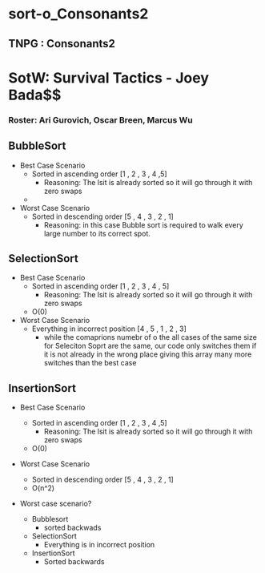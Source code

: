 # sort-o_Consonants2
## TNPG : Consonants2
# SotW: Survival Tactics - Joey Bada$$
### Roster: Ari Gurovich, Oscar Breen, Marcus Wu


## BubbleSort
  * Best Case Scenario
     * Sorted in ascending order [1 , 2 , 3 , 4 ,5]
       * Reasoning: The lsit is already sorted so it will go through it with zero swaps
     * 
  * Worst Case Scenario
     * Sorted in descending order [5 , 4 , 3 , 2 , 1]
       * Reasoning: in this case Bubble sort is required to walk every large number to its correct spot.
## SelectionSort
  * Best Case Scenario
     * Sorted in ascending order [1 , 2 , 3 , 4 , 5]
       * Reasoning: The lsit is already sorted so it will go through it with zero swaps
     * O(0)
  * Worst Case Scenario
     * Everything in incorrect position [4 , 5 , 1 , 2 , 3]
       * while the comaprions numebr of o the all cases of the same size for Seleciton Soprt are the same, our code only switches them if it is not already in the wrong place giving this array many more switches than the best case
## InsertionSort
  * Best Case Scenario
     * Sorted in ascending order [1 , 2 , 3 , 4 ,5]
       * Reasoning: The lsit is already sorted so it will go through it with zero swaps
     * O(0)
  * Worst Case Scenario
     * Sorted in descending order [5 , 4 , 3 , 2 , 1]
     * O(n^2)



* Worst case scenario?
  * Bubblesort
      * sorted backwads
  * SelectionSort 
      * Everything is in incorrect position
  * InsertionSort
      * Sorted backwards
